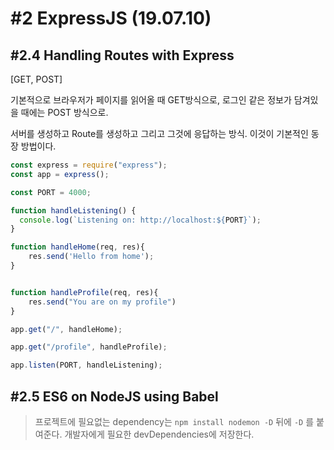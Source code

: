 # #2 ExpressJS (19.07.10)



## #2.4 Handling Routes with Express

[GET, POST]

기본적으로 브라우저가 페이지를 읽어올 때 GET방식으로, 로그인 같은 정보가 담겨있을 때에는 POST 방식으로.

서버를 생성하고 Route를 생성하고 그리고 그것에 응답하는 방식. 이것이 기본적인 동장 방법이다.

```js
const express = require("express");
const app = express();

const PORT = 4000;

function handleListening() {
  console.log(`Listening on: http://localhost:${PORT}`);
}

function handleHome(req, res){
    res.send('Hello from home');
}


function handleProfile(req, res){
    res.send("You are on my profile")
}

app.get("/", handleHome);

app.get("/profile", handleProfile);

app.listen(PORT, handleListening);
```





## #2.5 ES6 on NodeJS using Babel

> 프로젝트에 필요없는  dependency는 `npm install nodemon -D` 뒤에 `-D` 를 붙여준다. 개발자에게 필요한 devDependencies에 저장한다. 


